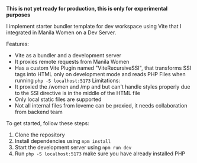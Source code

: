 **This is not yet ready for production, this is only for experimental purposes**

I implement starter bundler template for dev workspace using Vite that I integrated in Manila Women on a Dev Server.

Features:
- Vite as a bundler and a development server
- It proxies remote requests from Manila Women
- Has a custom Vite Plugin named "ViteRecursiveSSI", that transforms SSI tags into HTML only on development mode and reads PHP Files when running `php -S localhost:5173`
Limitations:
- It proxied the /women and /mp and  but can't handle styles properly due to the <!--#include virtual="/imagemap/profile-menu.shtml"--> SSI directive is in the middle of the HTML file
- Only local static files are supported
- Not all internal files from loveme can be proxied, it needs collaboration from backend team

To get started, follow these steps:
1. Clone the repository
2. Install dependencies using `npm install`
3. Start the development server using `npm run dev`
4. Run `php -S localhost:5173` make sure you have already installed PHP
